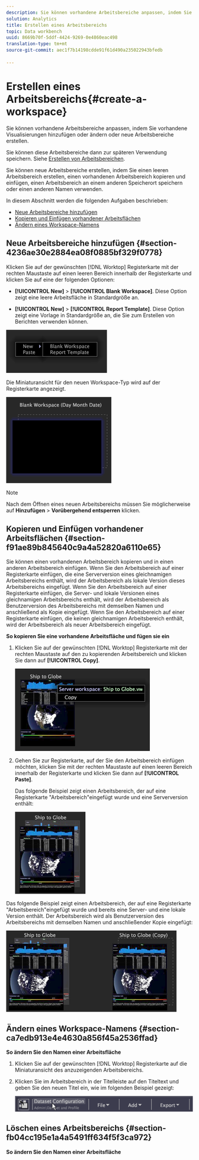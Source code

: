 ```yaml
---
description: Sie können vorhandene Arbeitsbereiche anpassen, indem Sie vorhandene Visualisierungen hinzufügen oder ändern oder neue Arbeitsbereiche erstellen.
solution: Analytics
title: Erstellen eines Arbeitsbereichs
topic: Data workbench
uuid: 8669b70f-5ddf-4424-9269-0e4860eac498
translation-type: tm+mt
source-git-commit: aec1f7b14198cdde91f61d490a235022943bfedb

---
```



# Erstellen eines Arbeitsbereichs{#create-a-workspace}

Sie können vorhandene Arbeitsbereiche anpassen, indem Sie vorhandene Visualisierungen hinzufügen oder ändern oder neue Arbeitsbereiche erstellen.

Sie können diese Arbeitsbereiche dann zur späteren Verwendung speichern. Siehe [Erstellen von Arbeitsbereichen](../../../home/c-get-started/c-work-worksp/c-create-worksp.md#concept-d8bc99d7739e4eaeab2a02b022394a31).

Sie können neue Arbeitsbereiche erstellen, indem Sie einen leeren Arbeitsbereich erstellen, einen vorhandenen Arbeitsbereich kopieren und einfügen, einen Arbeitsbereich an einem anderen Speicherort speichern oder einen anderen Namen verwenden.

In diesem Abschnitt werden die folgenden Aufgaben beschrieben:

* [Neue Arbeitsbereiche hinzufügen](../../../home/c-get-started/c-work-worksp/c-create-worksp.md#section-4236ae30e2884ea08f0885bf329f0778)
* [Kopieren und Einfügen vorhandener Arbeitsflächen](../../../home/c-get-started/c-work-worksp/c-create-worksp.md#section-f91ae89b845640c9a4a52820a6110e65)
* [Ändern eines Workspace-Namens](../../../home/c-get-started/c-work-worksp/c-create-worksp.md#section-ca7edb913e4e4630a856f45a2536ffad)

## Neue Arbeitsbereiche hinzufügen {#section-4236ae30e2884ea08f0885bf329f0778}

Klicken Sie auf der gewünschten [!DNL Worktop] Registerkarte mit der rechten Maustaste auf einen leeren Bereich innerhalb der Registerkarte und klicken Sie auf eine der folgenden Optionen:

* **[!UICONTROL New]** > **[!UICONTROL Blank Workspace]**. Diese Option zeigt eine leere Arbeitsfläche in Standardgröße an.

* **[!UICONTROL New]** > **[!UICONTROL Report Template]**. Diese Option zeigt eine Vorlage in Standardgröße an, die Sie zum Erstellen von Berichten verwenden können.

![](assets/mnu_workspaceManager.png)

Die Miniaturansicht für den neuen Workspace-Typ wird auf der Registerkarte angezeigt.

![](assets/mnu_workspaceManager_Newwksp.png)

>[!NOTE]
>
>Nach dem Öffnen eines neuen Arbeitsbereichs müssen Sie möglicherweise auf **Hinzufügen** > **Vorübergehend entsperren** klicken.

## Kopieren und Einfügen vorhandener Arbeitsflächen {#section-f91ae89b845640c9a4a52820a6110e65}

Sie können einen vorhandenen Arbeitsbereich kopieren und in einen anderen Arbeitsbereich einfügen. Wenn Sie den Arbeitsbereich auf einer Registerkarte einfügen, die eine Serverversion eines gleichnamigen Arbeitsbereichs enthält, wird der Arbeitsbereich als lokale Version dieses Arbeitsbereichs eingefügt. Wenn Sie den Arbeitsbereich auf einer Registerkarte einfügen, die Server- und lokale Versionen eines gleichnamigen Arbeitsbereichs enthält, wird der Arbeitsbereich als Benutzerversion des Arbeitsbereichs mit demselben Namen und anschließend als Kopie eingefügt. Wenn Sie den Arbeitsbereich auf einer Registerkarte einfügen, die keinen gleichnamigen Arbeitsbereich enthält, wird der Arbeitsbereich als neuer Arbeitsbereich eingefügt.

**So kopieren Sie eine vorhandene Arbeitsfläche und fügen sie ein**

1. Klicken Sie auf der gewünschten [!DNL Worktop] Registerkarte mit der rechten Maustaste auf den zu kopierenden Arbeitsbereich und klicken Sie dann auf **[!UICONTROL Copy]**.

   ![](assets/mnu_workspaceManager_Copywksp.png)

1. Gehen Sie zur Registerkarte, auf der Sie den Arbeitsbereich einfügen möchten, klicken Sie mit der rechten Maustaste auf einen leeren Bereich innerhalb der Registerkarte und klicken Sie dann auf **[!UICONTROL Paste]**.

   Das folgende Beispiel zeigt einen Arbeitsbereich, der auf eine Registerkarte &quot;Arbeitsbereich&quot;eingefügt wurde und eine Serverversion enthält:

   ![](assets/mnu_workspaceManager_Copywksp_PasteSameNameServerWks.png)

Das folgende Beispiel zeigt einen Arbeitsbereich, der auf eine Registerkarte &quot;Arbeitsbereich&quot;eingefügt wurde und bereits eine Server- und eine lokale Version enthält. Der Arbeitsbereich wird als Benutzerversion des Arbeitsbereichs mit demselben Namen und anschließender Kopie eingefügt:

![](assets/mnu_workspaceManager_Copywksp_PasteSameNameLocalWks.png)

## Ändern eines Workspace-Namens {#section-ca7edb913e4e4630a856f45a2536ffad}

**So ändern Sie den Namen einer Arbeitsfläche**

1. Klicken Sie auf der gewünschten [!DNL Worktop] Registerkarte auf die Miniaturansicht des anzuzeigenden Arbeitsbereichs.
1. Klicken Sie im Arbeitsbereich in der Titelleiste auf den Titeltext und geben Sie den neuen Titel ein, wie im folgenden Beispiel gezeigt:

   ![](assets/wsp_changeTitle.png)

## Löschen eines Arbeitsbereichs {#section-fb04cc195e1a4a5491ff634f5f3ca972}

**So ändern Sie den Namen einer Arbeitsfläche**
